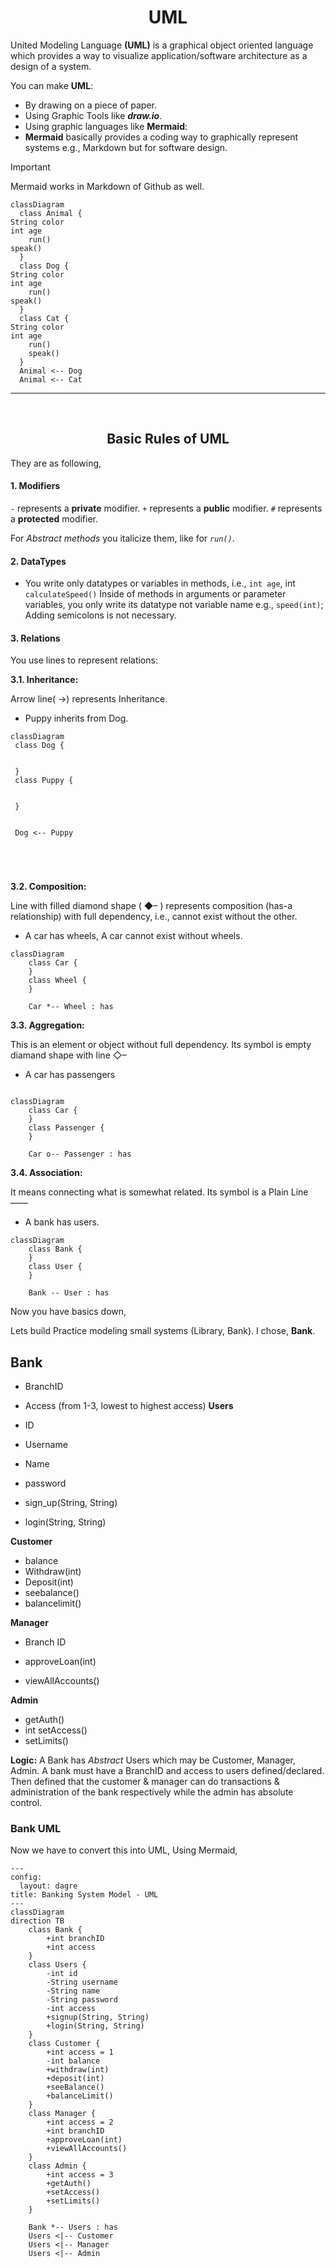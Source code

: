 <h1 align ='center'>UML</h1>

United Modeling Language **(UML)** is a graphical object oriented language which provides a way to visualize application/software architecture as a design of a system.


You can make **UML**:
- By drawing on a piece of paper.
- Using Graphic Tools like _**draw.io**_.
- Using graphic languages like **Mermaid**:
- **Mermaid** basically provides a coding way to graphically represent systems e.g., Markdown but for software design.

> [!important]
> Mermaid works in Markdown of Github as well.




```mermaid
classDiagram
  class Animal {
String color
int age
    run()
speak()
  }
  class Dog {
String color
int age
    run()
speak()
  }
  class Cat {
String color
int age
    run()
    speak()
  }
  Animal <-- Dog
  Animal <-- Cat

  ```
---

<br>
<h2 align ='center'>Basic Rules of UML</h2>


They are as following,
#### 1. Modifiers
`-` represents a **private** modifier.
`+` represents a **public** modifier.
`#` represents a **protected** modifier.


For _Abstract methods_ you italicize them, like for _`run()`_.

#### 2. DataTypes
- You write only datatypes or variables in methods,
i.e., `int age`, int `calculateSpeed()`
Inside of methods in arguments or parameter variables, you only write its datatype not variable name e.g., `speed(int)`;
Adding semicolons is not necessary.

#### 3. Relations
You use lines to represent relations:

  **3.1. Inheritance:**

Arrow line( →) represents Inheritance.
- Puppy inherits from Dog.

```mermaid
classDiagram
 class Dog {


 }
 class Puppy {


 }


 Dog <-- Puppy





```




  **3.2. Composition:**

Line with filled diamond shape ( ◆– ) represents composition (has-a relationship) with full dependency, i.e., cannot exist without the other.
- A car has wheels, A car cannot exist without wheels.

```mermaid
classDiagram
    class Car {
    }
    class Wheel {
    }

    Car *-- Wheel : has

```

  **3.3. Aggregation:**

This is an element or object without full dependency.
Its symbol is empty diamand shape with line ◇– 
- A car has passengers


```mermaid

classDiagram
    class Car {
    }
    class Passenger {
    }

    Car o-- Passenger : has
```

  **3.4. Association:**

It means connecting what is somewhat related.
Its symbol is a Plain Line —— 
- A bank has users.

```mermaid
classDiagram
    class Bank {
    }
    class User {
    }

    Bank -- User : has

```




Now you have basics down,

Lets build Practice modeling small systems (Library, Bank).
I chose, **Bank**.

## Bank
- BranchID
- Access (from 1-3, lowest to highest access)
**Users**

- ID
- Username
- Name
- password
- sign_up(String, String)
- login(String, String)

**Customer**

- balance
- Withdraw(int)
- Deposit(int)
- seebalance()
- balancelimit()

**Manager**
- Branch ID

- approveLoan(int)
- viewAllAccounts()

**Admin**
  
- getAuth()
- int setAccess()
- setLimits()


**Logic:** A Bank has _Abstract_ Users which may be Customer, Manager, Admin.
A bank must have a BranchID and access to users defined/declared. Then defined that the customer & manager can do transactions & administration of the bank respectively while the admin has absolute control.


### Bank UML

Now we have to convert this into UML,
Using Mermaid,

```mermaid
---
config:
  layout: dagre
title: Banking System Model - UML
---
classDiagram
direction TB
    class Bank {
        +int branchID
        +int access
    }
    class Users {
        -int id
        -String username
        -String name
        -String password
        -int access
        +signup(String, String)
        +login(String, String)
    }
    class Customer {
        +int access = 1
        -int balance
        +withdraw(int)
        +deposit(int)
        +seeBalance()
        +balanceLimit()
    }
    class Manager {
        +int access = 2
        +int branchID
        +approveLoan(int)
        +viewAllAccounts()
    }
    class Admin {
        +int access = 3
        +getAuth()
        +setAccess()
        +setLimits()
    }

    Bank *-- Users : has
    Users <|-- Customer
    Users <|-- Manager
    Users <|-- Admin

```







